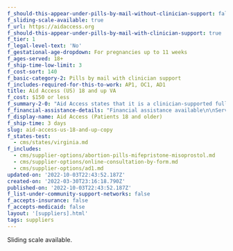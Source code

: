 ```yaml
---
f_should-this-appear-under-pills-by-mail-without-clinician-support: false
f_sliding-scale-available: true
f_url: https://aidaccess.org
f_should-this-appear-under-pills-by-mail-with-clinician-support: true
f_tier: 1
f_legal-level-text: 'No'
f_gestational-age-dropdown: For pregnancies up to 11 weeks
f_ages-served: 18+
f_ship-time-low-limit: 3
f_cost-sort: 140
f_basic-category-2: Pills by mail with clinician support
f_includes-required-for-this-to-work: AP1, OC1, AD1
title: Aid Access (US) 18 and up VA
f_cost: $150 or less
f_summary-2-0: "Aid Access states that it is a clinician-supported fully online telemedicine service with mailed pills for patients who have early pregnancies and no medical contraindications. In this state, the medications are prescribed by clinicians licensed in the US and are FDA-approved products. In this state,US\_clinicians are only able to serve patients who are 18 and older. The international arm of Aid Access (also listed here) still serves younger patients.\n\n*   Quick, affordable, convenient access to safe and effective abortion pills through telehealth consultation.\n*   Offers email support.\n*   Offers sliding fee scale, but does not usually accept insurance or Medicaid.\n*   Pricing does not include cost of follow up in-clinic treatment in the rare event it is needed."
f_financial-assistance-details: "Financial assistance available\n\nService up to 11 weeks gestation provided by US\_clinician\n\nService from 11-12 weeks gestation provided by overseas clinician (longer ship time, possible legal risk)"
f_display-name: Aid Access (Patients 18 and older)
f_ship-time: 3 days
slug: aid-access-us-18-and-up-copy
f_states-test:
  - cms/states/virginia.md
f_includes:
  - cms/supplier-options/abortion-pills-mifepristone-misoprostol.md
  - cms/supplier-options/online-consultation-by-form.md
  - cms/supplier-options/ad1.md
updated-on: '2022-10-03T22:43:52.187Z'
created-on: '2022-03-30T23:16:18.790Z'
published-on: '2022-10-03T22:43:52.187Z'
f_list-under-community-support-networks: false
f_accepts-insurance: false
f_accepts-medicaid: false
layout: '[suppliers].html'
tags: suppliers
---
```


Sliding scale available.
